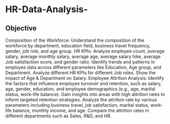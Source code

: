 # HR-Data-Analysis-

## Objective

Composition of the Workforce: Understand the composition of the workforce by department, education field, business travel frequency, gender, job role, and age group.
HR KPIs: Analyze employee count, average salary, average monthly salary, average age, average salary hike, average Job satisfaction score, and gender ratio.
Identify trends and patterns in employee data across different parameters like Education, Age group, and Department.
Analyze different HR KPIs for different Job roles.
Show the impact of Age & Department on Salary.
Employee Attrition Analysis: Identify the factors that influence employee turnover and retention, such as salary, age, gender, education, and employee demographics (e.g., age, marital status, work-life balance).
Gain insights into areas with high attrition rates to inform targeted retention strategies.
Analyze the attrition rate by various parameters including business travel, job satisfaction, marital status, work-life balance, monthly income, and age.
Compare the attrition rates in different departments such as Sales, R&D, and HR.
